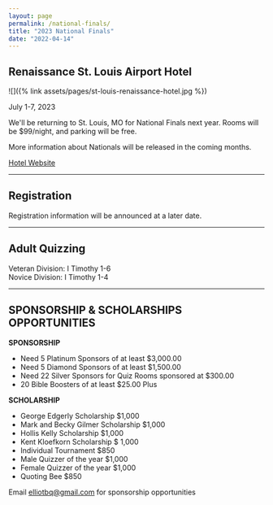 ```yaml
---
layout: page
permalink: /national-finals/
title: "2023 National Finals"
date: "2022-04-14"
---
```


## Renaissance St. Louis Airport Hotel

![]({% link assets/pages/st-louis-renaissance-hotel.jpg %})

July 1-7, 2023

We'll be returning to St. Louis, MO for National Finals next year. Rooms will be $99/night, and parking will be free.

More information about Nationals will be released in the coming months.

[Hotel Website](https://www.marriott.com/en-us/hotels/stlsa-renaissance-st-louis-airport-hotel/overview/)

* * *

## Registration

Registration information will be announced at a later date.

* * *

## Adult Quizzing

Veteran Division: I Timothy 1-6  
Novice Division: I Timothy 1-4

* * *

## **SPONSORSHIP & SCHOLARSHIPS OPPORTUNITIES**

**SPONSORSHIP**

- Need 5 Platinum Sponsors of at least $3,000.00 
- Need 5 Diamond Sponsors of at least $1,500.00
- Need 22 Silver Sponsors for Quiz Rooms sponsored at $300.00 
- 20 Bible Boosters of at least $25.00 Plus 

**SCHOLARSHIP**

- George Edgerly Scholarship $1,000
- Mark and Becky Gilmer Scholarship $1,000
- Hollis Kelly Scholarship $1,000
- Kent Kloefkorn Scholarship $ 1,000
- Individual Tournament $850
- Male Quizzer of the year $1,000
- Female Quizzer of the year $1,000
- Quoting Bee $850

Email [elliotbq@gmail.com](mailto:elliotbq@gmail.com) for sponsorship opportunities
